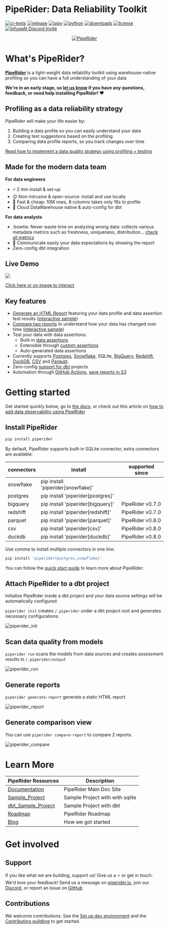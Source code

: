 # PipeRider: Data Reliability Toolkit

[![ci-tests](https://github.com/infuseai/piperider-cli/actions/workflows/tests.yaml/badge.svg)](https://github.com/infuseai/piperider-cli/actions/workflows/tests.yaml/badge.svg)
[![release](https://img.shields.io/github/release/infuseAI/piperider-cli/all.svg?style=flat-square)](https://github.com/infuseAI/piperider-cli/releases)
[![pipy](https://img.shields.io/pypi/v/piperider?style=flat-square)](https://pypi.org/project/piperider/)
[![python](https://img.shields.io/pypi/pyversions/piperider?style=flat-square)](https://pypi.org/project/piperider/)
[![downloads](https://img.shields.io/pypi/dw/piperider?style=flat-square)](https://pypi.org/project/piperider/#files)
[![license](https://img.shields.io/github/license/infuseai/piperider?style=flat-square)](https://github.com/InfuseAI/piperider/blob/main/LICENSE)
[![InfuseAI Discord Invite](https://img.shields.io/discord/664381609771925514?color=%237289DA&label=chat&logo=discord&logoColor=white&style=flat-square)](https://discord.com/invite/5zb2aK9KBV)

<p align="center">
  <a href="https://piperider.io">
    <img  src=".github/images/logo.svg" border="0" alt="PipeRider">
  </a>
</p>


# What's PipeRider?
**[PipeRider](https://www.piperider.io/)** is a light-weight data reliability toolkit using warehouse-native profiling so you can have a full understanding of your data 

**We're in an early stage, so [let us know](mailto:product@infuseai.io) if you have any questions, feedback, or need help installing PipeRider! :heart:**



## Profiling as a data reliability strategy
PipeRider will make your life easier by:
1. Building a data profile so you can easily understand your data
2. Creating test suggestions based on the profiling
3. Comparing data profile reports, so you track changes over time

[Read how to implement a data quality strategy using profiling + testing](https://blog.infuseai.io/add-data-profiling-and-assertions-to-dbt-with-piperider-732ca0821e3a)



## Made for the modern data team
**For data engineers**
* :zap: 2 min install & set-up
* :relieved: Non-intrusive & open-source: install and use locally
* :money_with_wings: Fast & cheap: 10M rows, 8 columns takes only 16s to profile
* :ledger: Cloud DataWarehouse native & auto-config for dbt



**For data analysts**
* :bowtie: Never waste time on analyzing wrong data: collects various metadata metrics such as freshness, uniqueness, distribution... [check all metrics](https://docs.piperider.io/data-profile-and-metrics/metrics)
* :speech_balloon: Communicate easily your data expectations by showing the report
* Zero-config dbt integration


## Live Demo
[![](https://i.imgur.com/WuFC4H6.png)](https://piperider-github-readme.s3.ap-northeast-1.amazonaws.com/run-0.7.0/index.html)

[Click here or on image to interact](https://piperider-github-readme.s3.ap-northeast-1.amazonaws.com/run-0.7.0/index.html)

<!-- # Table of contents
* [What's PipeRider?](#what's-piperider?)
    * [Made for...](#made-for...)
    * [Live demo](#live-demo)
* [Table of contents](#table-of-contents)
* [Getting started](#getting-started)
    * [Install piperider](#install-piperider)
    * [Attach PipeRider to a dbt project](#attach-piperider-to-a-dbt-project)
    * [Scan data quality from models](#scan-data-quality-from-models)
    * [Generate reports](#generate-reports)
    * [Generate comparison view](#generate-comparison-view)
* [Learn more](#learn-more)
* [Get involved](#get-involved)
    * [Support](#support)
    * [Contributions](#contributions)
 -->


## Key features
* [Generate an HTML Report](how-to-guides/generate-report.md) featuring your data profile and data assertion test results ([interactive sample](https://piperider-github-readme.s3.ap-northeast-1.amazonaws.com/run-0.8.0/index.html))
* [Compare two reports](how-to-guides/compare-reports.md) to understand how your data has changed over time ([interactive sample](https://piperider-github-readme.s3.ap-northeast-1.amazonaws.com/comparison-0.8.0/index.html))
* Test your data with data assertions:
  * Built-in [data assertions](data-quality-assertions/assertion-configuration.md)
  * Extensible through [custom assertions](data-quality-assertions/custom-assertions.md)
  * Auto-generated data assertions
* Currently supports [Postgres](data-sources/postgres-connector.md), [Snowflake](data-sources/snowflake-connector.md), SQLite, [BigQuery](data-sources/bigquery-connector.md), [Redshift](data-sources/redshift-connector.md), [DuckDB](data-sources/duckdb-connector.md), [CSV](data-sources/csv-connector.md) and [Parquet](data-sources/parquet-connector.md).
* Zero-config [support for dbt](dbt-integration/) projects
* Automation through [GitHub Actions](how-to-guides/github-action.md), [save reports in S3](how-to-guides/aws-s3-+-github-ci.md)




# Getting started

Get started quickly below, go to [the docs](https://dochttps://docs.piperider.io/), or check out this article on [how to add data observability using PipeRider ](https://blog.infuseai.io/adding-data-observability-and-alerts-to-your-data-pipeline-is-easier-than-you-think-4e005daca55b)

## Install PipeRider

```bash
pip install piperider
```

By default, PipeRider supports built-in SQLite connector, extra connectors are available:

| connectors  | install  | supported since  |
|---|---|------------------|
| snowflake | pip install 'piperider[snowflake]'  |                  |
| postgres  | pip install 'piperider[postgres]'  |                  |
| bigquery | pip install 'piperider[bigquery]'  | PipeRider v0.7.0 |
| redshift | pip install 'piperider[redshift]'  | PipeRider v0.7.0 |
| parquet | pip install 'piperider[parquet]' | PipeRider v0.8.0 |
| csv | pip install 'piperider[csv]' | PipeRider v0.8.0 |
| duckdb | pip install 'piperider[duckdb]' | PipeRider v0.8.0 |

Use comma to install multiple connectors in one line:

```bash
pip install 'piperider[postgres,snowflake]'
```

You can follow the [quick start guide](https://docs.piperider.io/quick-start) to learn more about PipeRider.

## Attach PipeRider to a dbt project
Initialize PipeRider inside a dbt project and your data source settings will be automatically configured

`piperider init` creates `/.piperider` under a dbt project root and generates necessary configurations.

![piperider_init](images/init_pipe.gif)

## Scan data quality from models

`piperider run` scans the models from data sources and creates assessment results in `/.piperider/output`

![piperider_run](images/run_pipe.gif)

## Generate reports

`piperider generate-report` generate a static HTML report.

![piperider_report](images/report_pipe.gif)

## Generate comparison view

You can use `piperider compare-report` to compare 2 reports.

![piperider_compare](images/compare_pipe.gif)

# Learn More

| PipeRider Resources | Description |
| -------------------- | ----------- |
| [Documentation] | PipeRider Main Doc Site |
| [Sample_Project] | Sample Project with with sqlite |
| [dbt_Sample_Project] | Sample Project with dbt |
| [Roadmap] | PipeRider Roadmap |
| [Blog] | How we got started |


[Documentation]: https://docs.piperider.io/

[Sample_Project]: https://github.com/InfuseAI/infuse-finance

[dbt_Sample_Project]: https://github.com/InfuseAI/dbt-infuse-finance

[Roadmap]: https://github.com/orgs/InfuseAI/projects/1/views/1

[Blog]: https://blog.infuseai.io/data-reliability-automated-with-piperider-7a823521ef11

# Get involved

## Support 
If you like what we are building, support us! Give us a :star: or get in touch. We'd love your feedback! Send us a message on [piperider.io](https://piperider.io), join our [Discord](https://discord.com/invite/CrAxQznedH), or report an issue on [GitHub](https://github.com/InfuseAI/piperider/issues)


## Contributions

We welcome contributions. See the [Set up dev environment](DEVELOP.md) and the [Contributing guildline](CONTRIBUTING.md) to get started.

